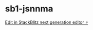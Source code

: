 # sb1-jsnnma

[Edit in StackBlitz next generation editor ⚡️](https://stackblitz.com/~/github.com/Giancarlol/sb1-jsnnma)